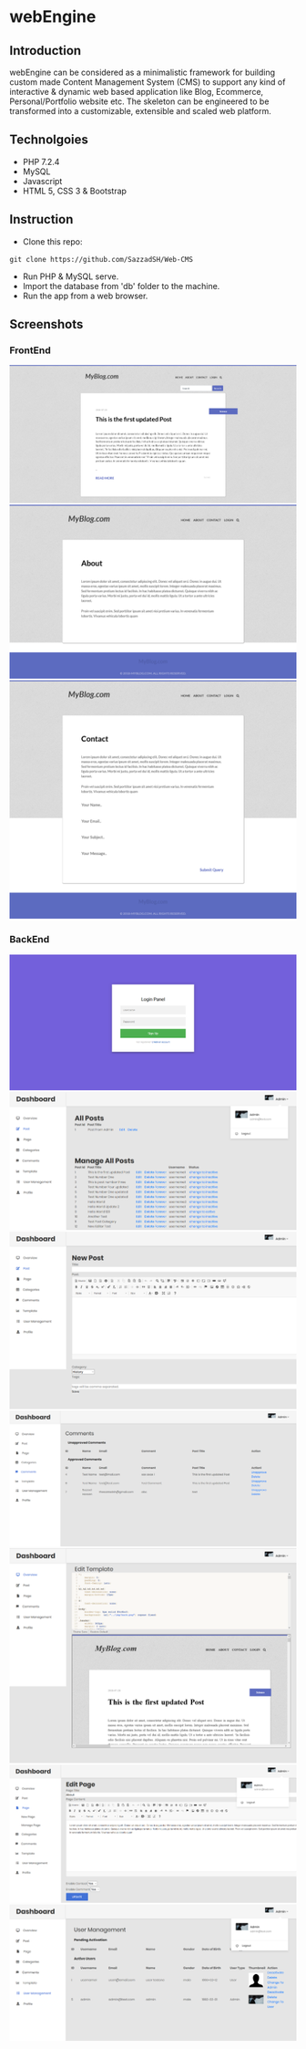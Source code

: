 
# webEngine

## Introduction

webEngine can be considered as a minimalistic framework for building custom made Content Management System (CMS) to support any kind of interactive & dynamic web based application like Blog, Ecommerce, Personal/Portfolio website etc. The skeleton can be engineered to be transformed into a customizable, extensible and scaled web platform.

## Technolgoies

* PHP 7.2.4
* MySQL
* Javascript
* HTML 5, CSS 3 & Bootstrap

## Instruction

* Clone this repo:
```
git clone https://github.com/SazzadSH/Web-CMS
```

* Run PHP & MySQL serve.
* Import the database from 'db' folder to the machine.
* Run the app from a web browser.

## Screenshots

### FrontEnd

<img src="screenshots/1.png">
<img src="screenshots/2.png">
<img src="screenshots/3.png">

### BackEnd
<img src="screenshots/4.png">
<img src="screenshots/5.png">
<img src="screenshots/6.png">
<img src="screenshots/7.png">
<img src="screenshots/8.png">
<img src="screenshots/9.png">
<img src="screenshots/10.png">
